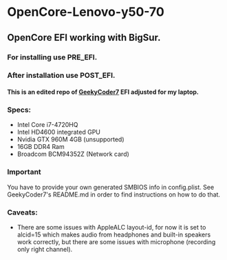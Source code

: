 # OpenCore-Lenovo-y50-70
## OpenCore EFI working with BigSur.

### For installing use PRE_EFI.
### After installation use POST_EFI.

#### This is an edited repo of [GeekyCoder7](https://github.com/GeekyCoder7/OpenCore-EFI-Lenovo-Y50-70) EFI adjusted for my laptop.

### Specs:

  * Intel Core i7-4720HQ
  * Intel HD4600 integrated GPU
  * Nvidia GTX 960M 4GB (unsupported)
  * 16GB DDR4 Ram
  * Broadcom BCM94352Z (Network card)


### Important
You have to provide your own generated SMBIOS info in config.plist. See GeekyCoder7's README.md in order to find instructions on how to do that.


### Caveats:

  * There are some issues with AppleALC layout-id, for now it is set to alcid=15 which makes audio from headphones and built-in speakers work correctly, but there are some issues with microphone (recording only right channel).   
